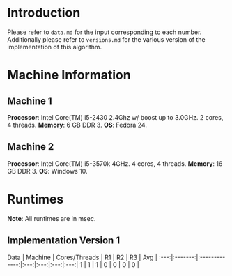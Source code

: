 # Introduction
Please refer to `data.md` for the input corresponding to each number.
Additionally please refer to `versions.md` for the various version of the implementation of this algorithm.

# Machine Information

## Machine 1
**Processor**: Intel Core(TM) i5-2430 2.4Ghz w/ boost up to 3.0GHz. 2 cores, 4 threads.
**Memory**: 6 GB DDR 3.
**OS**: Fedora 24.

## Machine 2
**Processor**: Intel Core(TM) i5-3570k 4GHz. 4 cores, 4 threads.
**Memory**: 16 GB DDR 3.
**OS**: Windows 10.

# Runtimes

**Note**: All runtimes are in msec.

## Implementation Version 1

Data | Machine | Cores/Threads | R1 | R2 | R3 | Avg | :---:|:-------:|:-------------:|:---:|:---:|:---:|:---:|
1    | 1       | 1             | 0  | 0  | 0  | 0   |
